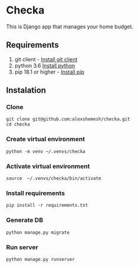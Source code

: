 # Checka

This is Django app that manages your home budget.

## Requirements
1. git client - [Install git client](https://www.atlassian.com/git/tutorials/install-git)
1. python 3.6 [Install python](https://www.python.org/downloads/)
2. pip 18.1 or higher - [Install pip](https://pip.pypa.io/en/stable/installing/)

## Instalation

### Clone
```
git clone git@github.com:alexshemesh/checka.git
cd checka
```
### Create virtual environment
```
python -m venv ~/.venvs/checka
```
### Activate virtual environment
```
source  ~/.venvs/checka/bin/activate
```
### Install requirements
```
pip install -r requirements.txt
```
### Generate DB
```
python manage.py migrate
```
### Run server
```
python manage.py runserver
```